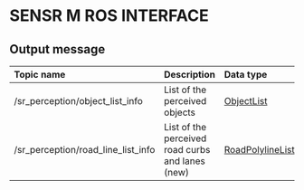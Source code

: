 # SENSR M ROS INTERFACE

## Output message

| Topic name                      | Description                                       | Data type    |
| :------------------------------ | :------------------------------------------------ | :----------- |
| /sr_perception/object_list_info | List of the perceived objects                     | [ObjectList](msg/ObjectList.msg) |
| /sr_perception/road_line_list_info   | List of the perceived road curbs and lanes (new)  | [RoadPolylineList](msg/RoadPolylineList.msg) |
